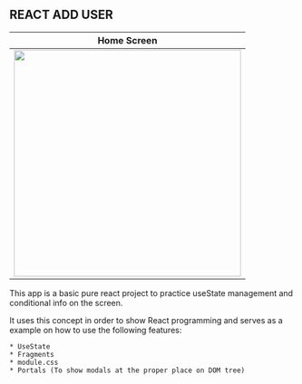## REACT ADD USER

| Home Screen             |
| ----------------------- |
| <img width=400 src="https://user-images.githubusercontent.com/17517057/162632279-8a5719a8-b35c-4cb1-8b8b-a432b4b575e7.png"/> |

This app is a basic pure react project to practice useState management and conditional info on the screen.

It uses this concept in order to show React programming and serves as a example on how to use the following features:

    * UseState
    * Fragments
    * module.css
    * Portals (To show modals at the proper place on DOM tree)
